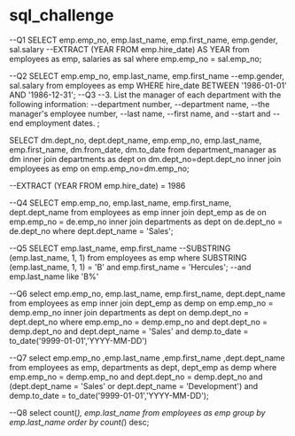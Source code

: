 # sql_challenge
--Q1
SELECT 
emp.emp_no, emp.last_name, emp.first_name, emp.gender, sal.salary
--EXTRACT (YEAR FROM emp.hire_date) AS YEAR
from 
 employees as emp, salaries as sal
where
emp.emp_no = sal.emp_no;

--Q2
SELECT 
emp.emp_no, emp.last_name, emp.first_name --emp.gender, sal.salary
from 
employees as emp
WHERE hire_date BETWEEN '1986-01-01' AND '1986-12-31';
--Q3
--3. List the manager of each department with the following information: 
--department number,
--department name, 
--the manager's employee number, 
--last name, 
--first name, and 
--start and 
--end employment dates.
;

SELECT 
  dm.dept_no,
  dept.dept_name,
  emp.emp_no,
  emp.last_name, 
  emp.first_name, 
  dm.from_date,
  dm.to_date
from 
 department_manager as dm inner join departments as dept on dm.dept_no=dept.dept_no
 inner join employees as emp on emp.emp_no=dm.emp_no;

--EXTRACT (YEAR FROM emp.hire_date) = 1986

--Q4
SELECT 
  emp.emp_no,
  emp.last_name, 
  emp.first_name,
  dept.dept_name
from 
 employees as emp inner join dept_emp as de on emp.emp_no = de.emp_no inner join departments as dept on de.dept_no = de.dept_no
where dept.dept_name = 'Sales';

--Q5
SELECT 
  emp.last_name, 
  emp.first_name
  --SUBSTRING (emp.last_name, 1, 1)
from 
  employees as emp
where
SUBSTRING (emp.last_name, 1, 1) = 'B' and
emp.first_name = 'Hercules';
--and emp.last_name like 'B%'

--Q6
select 
  emp.emp_no,
  emp.last_name,
  emp.first_name,
  dept.dept_name
from
 employees as emp inner join dept_emp as demp on emp.emp_no = demp.emp_no inner join departments as dept on demp.dept_no = dept.dept_no
where
 emp.emp_no = demp.emp_no and
 dept.dept_no = demp.dept_no and 
 dept.dept_name = 'Sales' and 
 demp.to_date = to_date('9999-01-01','YYYY-MM-DD')
 
--Q7
 select 
  emp.emp_no
  ,emp.last_name
  ,emp.first_name
  ,dept.dept_name
from
 employees as emp,
 departments as dept,
 dept_emp as demp
where
 emp.emp_no = demp.emp_no and
 dept.dept_no = demp.dept_no and 
 (dept.dept_name = 'Sales' or  dept.dept_name = 'Development') and
 demp.to_date = to_date('9999-01-01','YYYY-MM-DD');
 
--Q8
select 
count(*), 
emp.last_name
from 
 employees as emp
 group by emp.last_name
 order by count(*) desc;
  

